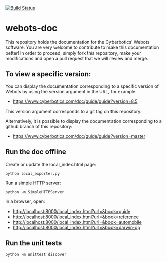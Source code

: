 [![Build Status](https://travis-ci.org/omichel/webots-doc.svg?branch=master)](https://travis-ci.org/omichel/webots-doc)


# webots-doc

This repository holds the documentation for the Cyberbotics' Webots software.
You are very welcome to contribute to make this documentation better!
In order to proceed, simply fork this repository, make your modifications and
open a pull request that we will review and merge.

## To view a specific version:

You can display the documentation corresponding to a specific version of Webots
by using the version argument in the URL, for example:

- https://www.cyberbotics.com/doc/guide/guide?version=8.5

This version argument corresponds to a git tag on this repository.

Alternatively, it is possible to display the documentation corresponding to
a github branch of this repository:

- https://www.cyberbotics.com/doc/guide/guide?version=master

## Run the doc offline

Create or update the local_index.html page:

```shell
python local_exporter.py
```

Run a simple HTTP server:

```shell
python -m SimpleHTTPServer
```

In a browser, open:

- [http://localhost:8000/local_index.html?url=&book=guide](http://localhost:8000/local_index.html?url=&book=guide)
- [http://localhost:8000/local_index.html?url=&book=reference](http://localhost:8000/local_index.html?url=&book=reference)
- [http://localhost:8000/local_index.html?url=&book=automobile](http://localhost:8000/local_index.html?url=&book=automobile)
- [http://localhost:8000/local_index.html?url=&book=darwin-op](http://localhost:8000/local_index.html?url=&book=darwin-op)


## Run the unit tests

```shell
python -m unittest discover
```
